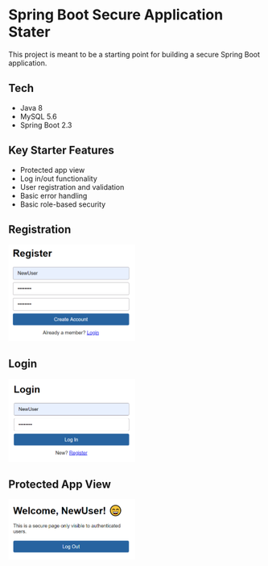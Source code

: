 # Spring Boot Secure Application Stater
This project is meant to be a starting point for building a secure Spring Boot application.

## Tech
- Java 8
- MySQL 5.6
- Spring Boot 2.3

## Key Starter Features
- Protected app view
- Log in/out functionality
- User registration and validation
- Basic error handling 
- Basic role-based security

## Registration
<img src="images/registration.png" width="50%" alt="registration">

## Login
<img src="images/login.png" width="50%" alt="login">

## Protected App View
<img src="images/app.png" width="50%" alt="secure app">
